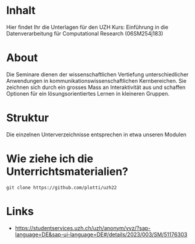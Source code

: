 # Inhalt

Hier findet Ihr die Unterlagen für den UZH Kurs: Einführung in die Datenverarbeitung für Computational Research (06SM254j183)

# About

Die Seminare dienen der wissenschaftlichen Vertiefung unterschiedlicher Anwendungen in kommunikationswissenschaftlichen Kernbereichen. Sie zeichnen sich durch ein grosses Mass an Interaktivität aus und schaffen Optionen für ein lösungsorientiertes Lernen in kleineren Gruppen.

# Struktur

Die einzelnen Unterverzeichnisse entsprechen in etwa unseren Modulen

# Wie ziehe ich die Unterrichtsmaterialien?

```git clone https://github.com/plotti/uzh22```

# Links

- https://studentservices.uzh.ch/uzh/anonym/vvz/?sap-language=DE&sap-ui-language=DE#/details/2023/003/SM/51176303